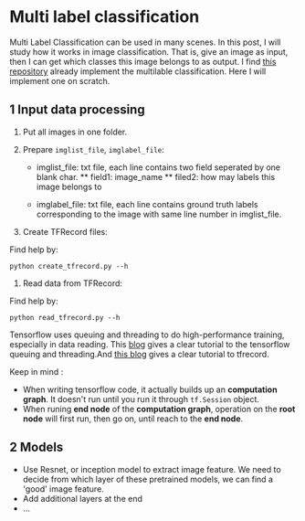 # Multi label classification

Multi Label Classification can be used in many scenes. In this post, I will study how it works in image classification. That is, give an image as input, then I can get which classes this image belongs to as output. I find [this repository](https://github.com/BartyzalRadek/Multi-label-Inception-net/blob/master/retrain.py) already implement the multilable classification. Here I will implement one on scratch. 

## 1 Input data processing
1. Put all images in one folder.

1. Prepare `imglist_file`, `imglabel_file`:

    * imglist_file: txt file, each line contains two field seperated by one blank char. 
        ** field1: image_name
        ** filed2: how may labels this image belongs to

    * imglabel_file: txt file, each line contains ground truth labels corresponding to the image with same line number in imglist_file.


1. Create TFRecord files:

Find help by:

```
python create_tfrecord.py --h
```

1. Read data from TFRecord:

Find help by:

```
python read_tfrecord.py --h
```

Tensorflow uses queuing and threading to do high-performance training, especially in data reading. This [blog](http://adventuresinmachinelearning.com/introduction-tensorflow-queuing/) gives a clear tutorial to the tensorflow queuing and threading.And [this blog](http://machinelearninguru.com/deep_learning/data_preparation/tfrecord/tfrecord.html) gives a clear tutorial to tfrecord.

Keep in mind : 
* When writing tensorflow code, it actually builds up an **computation graph**. It doesn't run until you run it through `tf.Session` object.
* When runing **end node** of the **computation graph**, operation on the **root node** will first run, then go on, until reach to the **end node**.

## 2 Models
* Use Resnet, or inception model to extract image feature. We need to decide from which layer of these pretrained models, we can find a 'good' image feature.
* Add additional layers at the end
* ...
